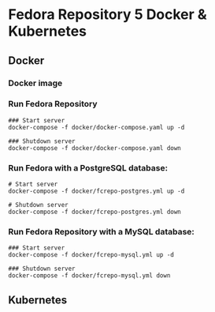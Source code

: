 # Fedora Repository 5 Docker & Kubernetes

## Docker

### Docker image


### Run Fedora Repository
```
### Start server
docker-compose -f docker/docker-compose.yaml up -d

### Shutdown server
docker-compose -f docker/docker-compose.yaml down
```
### Run Fedora with a PostgreSQL database:
```
# Start server
docker-compose -f docker/fcrepo-postgres.yml up -d

# Shutdown server
docker-compose -f docker/fcrepo-postgres.yml down
```
### Run Fedora Repository with a MySQL database:
```
### Start server
docker-compose -f docker/fcrepo-mysql.yml up -d

### Shutdown server
docker-compose -f docker/fcrepo-mysql.yml down
```

## Kubernetes

